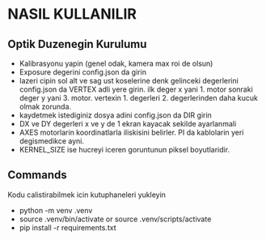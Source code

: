 # NASIL KULLANILIR

## Optik Duzenegin Kurulumu

* Kalibrasyonu yapin (genel odak, kamera max roi de olsun)
* Exposure degerini config.json da girin
* lazeri cipin sol alt ve sag ust koselerine denk gelinceki degerlerini config.json da VERTEX adli yere girin.
ilk deger x yani 1. motor sonraki deger y yani 3. motor. vertexin 1. degerleri 2. degerlerinden daha kucuk olmak zorunda.
* kaydetmek istediginiz dosya adini config.json da DIR girin 
* DX ve DY degerleri x ve y de 1 ekran kayacak sekilde ayarlanmali
* AXES motorlarin koordinatlarla iliskisini belirler. PI da kablolarin yeri degismedikce ayni.
* KERNEL_SIZE ise hucreyi iceren goruntunun piksel boyutlaridir.



## Commands

Kodu calistirabilmek icin kutuphaneleri yukleyin

* python -m venv .venv
* source .venv/bin/activate or source .venv/scripts/activate
* pip install -r requirements.txt
